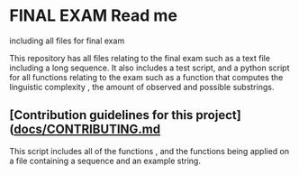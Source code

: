 # FINAL EXAM Read me 
including all files for final exam

This repository has all files relating to the final exam such as a text file including a long sequence. It also includes a test script, and a python script for all functions 
relating to the exam such as a function that computes the linguistic complexity , the amount of observed and possible substrings. 

## [Contribution guidelines for this project]([docs/CONTRIBUTING.md](https://github.com/rfidel2001/finalexam/blob/969551014d6ea4245230a20177ea0aa83a3eb3e6/finalexam.py)

This script includes all of the functions , and the functions being applied on a file containing a sequence and an example string. 
